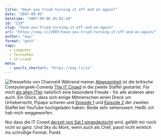 ```yaml
---
title: "Have you tried turning it off and on again?"
date: "2007-09-05"
datetime: "2007-09-06 01:01:18"
id: "219"
slug: "have-you-tried-turning-it-off-and-on-again"
url: "https://eay.cc/2007/have-you-tried-turning-it-off-and-on-again/"
author: "eay"
format: "post"
tags:
  - computer
  - fernsehen
  - it-crowd
meta:
  - yourls_shorturl: "https://eay.li/io"
---
```


![](/uploads/2007/itcrowd.jpg "Pressefoto von Channel4") Während meiner [Abwesenheit](//eay.cc/2007/ornithophobie/) ist die britische Computergeek-Comedy [The IT Crowd](http://en.wikipedia.org/wiki/The_IT_Crowd) in die zweite Staffel gestartet. Für mich [als alten ITler](//eay.cc/2007/serverschranke-sind-bose/) natürlich eine besondere Freude - für alle anderen aber auch. Ein Glück, dass sich einige Mitmenschen einen Dreck um Urheberrecht, Pipapo scheren und [Episode 1](http://www.youtube.com/watch?v=zSLrhtKmlSE) und [Episode 2](http://www.youtube.com/watch?v=rn6qc3zc0hQ) der zweiten Staffel bei YouTube hochgeladen haben. Beide sehr sehenswert. Heißt: ich hab mich weggeworfen.

Nur dass die IT Crowd [derzeit von Sat.1 eingedeutscht](http://www.serienjunkies.de/news/ortstermin-setbesuch-16234.html) wird, gefällt mir noch nicht so ganz. Und Sky du Mont, wenn auch als Chef, passt nicht wirklich ins schrullige Format. Punkt.
